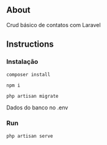 
## About

Crud básico de contatos com Laravel

## Instructions

### Instalação

`composer install`

`npm i`

`php artisan migrate`

Dados do banco no .env

### Run

`php artisan serve`